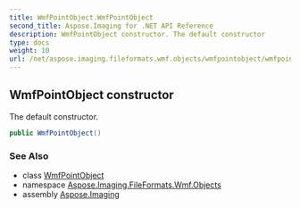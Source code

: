 ```yaml
---
title: WmfPointObject.WmfPointObject
second_title: Aspose.Imaging for .NET API Reference
description: WmfPointObject constructor. The default constructor
type: docs
weight: 10
url: /net/aspose.imaging.fileformats.wmf.objects/wmfpointobject/wmfpointobject/
---
```

## WmfPointObject constructor

The default constructor.

```csharp
public WmfPointObject()
```

### See Also

* class [WmfPointObject](../)
* namespace [Aspose.Imaging.FileFormats.Wmf.Objects](../../wmfpointobject/)
* assembly [Aspose.Imaging](../../../)


